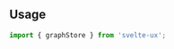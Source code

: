 <script lang="ts">
	import Preview from '$lib/components/Preview.svelte';

	import graphStore from '$lib/stores/graphStore';

  // const { loading, data, error } = graphStore(/*...*/)
</script>

## Usage

```js
import { graphStore } from 'svelte-ux';
```
